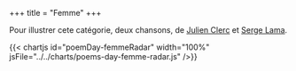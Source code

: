 +++
title = "Femme"
+++

Pour illustrer cete catégorie, deux chansons, de [Julien Clerc](https://www.google.com/search?q=femmes+je+vous+aime+julien+clerc) et [Serge Lama](https://www.google.com/search?q=femme+femme+femme+serge+lama).

{{< chartjs id="poemDay-femmeRadar" width="100%" jsFile="../../charts/poems-day-femme-radar.js" />}}
